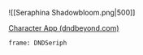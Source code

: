 ![[Seraphina Shadowbloom.png|500]]

[Character App (dndbeyond.com)](https://www.dndbeyond.com/characters/117566050)

```custom-frames
frame: DNDSeriph
```



